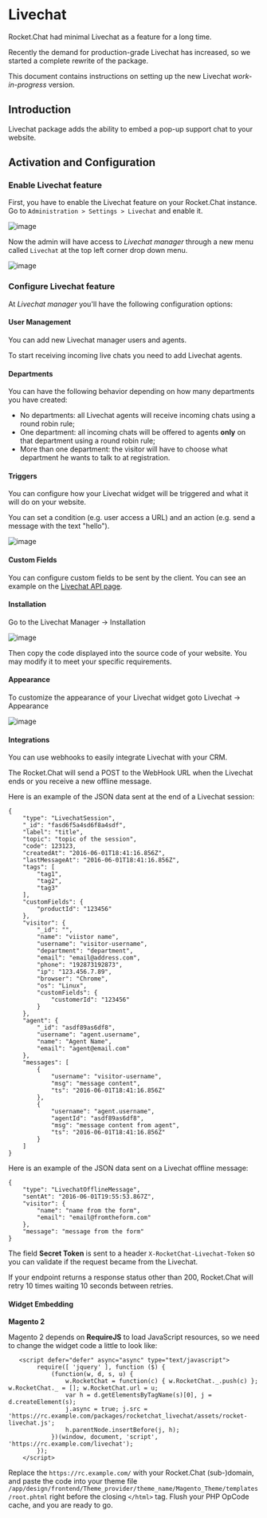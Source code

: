 # Livechat

Rocket.Chat had minimal Livechat as a feature for a long time.

Recently the demand for production-grade Livechat has increased, so we started a complete rewrite of the package.

This document contains instructions on setting up the new Livechat _work-in-progress_ version.

## Introduction

Livechat package adds the ability to embed a pop-up support chat to your website.

## Activation and Configuration

### Enable Livechat feature

First, you have to enable the Livechat feature on your Rocket.Chat instance. Go to `Administration > Settings > Livechat` and enable it.

![image](https://cloud.githubusercontent.com/assets/8591547/14460567/97c6609c-0094-11e6-8f7e-da9a7c08ba51.png)

Now the admin will have access to _Livechat manager_ through a new menu called `Livechat` at the top left corner drop down menu.

![image](https://cloud.githubusercontent.com/assets/8591547/14460616/d8213bbc-0094-11e6-85cd-cc061ab1fb1d.png)

### Configure Livechat feature

At _Livechat manager_ you'll have the following configuration options:

#### User Management

You can add new Livechat manager users and agents.

To start receiving incoming live chats you need to add Livechat agents.

#### Departments

You can have the following behavior depending on how many departments you have created:

* No departments: all Livechat agents will receive incoming chats using a round robin rule;
* One department: all incoming chats will be offered to agents **only** on that department using a round robin rule;
* More than one department: the visitor will have to choose what department he wants to talk to at registration.

#### Triggers

You can configure how your Livechat widget will be triggered and what it will do on your website.

You can set a condition \(e.g. user access a URL\) and an action \(e.g. send a message with the text "hello"\).

![image](https://cloud.githubusercontent.com/assets/20868078/24811185/50fa9214-1b9b-11e7-86e4-27e2b90dcf99.png)

#### Custom Fields

You can configure custom fields to be sent by the client. You can see an example on the [Livechat API page](../../api-guides/livechat-api.md#set-custom-field).

#### Installation

Go to the Livechat Manager -&gt; Installation

![image](https://cloud.githubusercontent.com/assets/51996/20235285/80d6e250-a853-11e6-83b9-b73f0be0bd97.png)

Then copy the code displayed into the source code of your website. You may modify it to meet your specific requirements.

#### Appearance

To customize the appearance of your Livechat widget goto Livechat -&gt; Appearance

![image](https://cloud.githubusercontent.com/assets/51996/20235293/a9c34ca8-a853-11e6-8042-9f742b91938e.png)

#### Integrations

You can use webhooks to easily integrate Livechat with your CRM.

The Rocket.Chat will send a POST to the WebHook URL when the Livechat ends or you receive a new offline message.

Here is an example of the JSON data sent at the end of a Livechat session:

```text
{
    "type": "LivechatSession",
    "_id": "fasd6f5a4sd6f8a4sdf",
    "label": "title",
    "topic": "topic of the session",
    "code": 123123,
    "createdAt": "2016-06-01T18:41:16.856Z",
    "lastMessageAt": "2016-06-01T18:41:16.856Z",
    "tags": [
        "tag1",
        "tag2",
        "tag3"
    ],
    "customFields": {
        "productId": "123456"
    },
    "visitor": {
        "_id": "",
        "name": "viistor name",
        "username": "visitor-username",
        "department": "department",
        "email": "email@address.com",
        "phone": "192873192873",
        "ip": "123.456.7.89",
        "browser": "Chrome",
        "os": "Linux",
        "customFields": {
            "customerId": "123456"
        }
    },
    "agent": {
        "_id": "asdf89as6df8",
        "username": "agent.username",
        "name": "Agent Name",
        "email": "agent@email.com"
    },
    "messages": [
        {
            "username": "visitor-username",
            "msg": "message content",
            "ts": "2016-06-01T18:41:16.856Z"
        },
        {
            "username": "agent.username",
            "agentId": "asdf89as6df8",
            "msg": "message content from agent",
            "ts": "2016-06-01T18:41:16.856Z"
        }
    ]
}
```

Here is an example of the JSON data sent on a Livechat offline message:

```text
{
    "type": "LivechatOfflineMessage",
    "sentAt": "2016-06-01T19:55:53.867Z",
    "visitor": {
        "name": "name from the form",
        "email": "email@fromtheform.com"
    },
    "message": "message from the form"
}
```

The field **Secret Token** is sent to a header `X-RocketChat-Livechat-Token` so you can validate if the request became from the Livechat.

If your endpoint returns a response status other than 200, Rocket.Chat will retry 10 times waiting 10 seconds between retries.

#### Widget Embedding

**Magento 2**

Magento 2 depends on **RequireJS** to load JavaScript resources, so we need to change the widget code a little to look like:

```text
   <script defer="defer" async="async" type="text/javascript">
        require([ 'jquery' ], function ($) {
            (function(w, d, s, u) {
                w.RocketChat = function(c) { w.RocketChat._.push(c) }; w.RocketChat._ = []; w.RocketChat.url = u;
                var h = d.getElementsByTagName(s)[0], j = d.createElement(s);
                j.async = true; j.src = 'https://rc.example.com/packages/rocketchat_livechat/assets/rocket-livechat.js';
                h.parentNode.insertBefore(j, h);
            })(window, document, 'script', 'https://rc.example.com/livechat');
        });
    </script>
```

Replace the `https://rc.example.com/` with your Rocket.Chat \(sub-\)domain, and paste the code into your theme file `/app/design/frontend/Theme_provider/theme_name/Magento_Theme/templates/root.phtml` right before the closing `</html>` tag. Flush your PHP OpCode cache, and you are ready to go.

